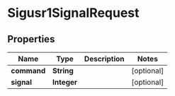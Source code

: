 

# Sigusr1SignalRequest


## Properties

| Name | Type | Description | Notes |
|------------ | ------------- | ------------- | -------------|
|**command** | **String** |  |  [optional] |
|**signal** | **Integer** |  |  [optional] |



